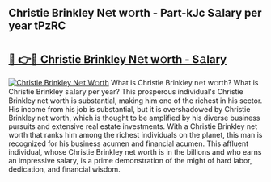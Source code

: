 ## Christie Brinkley N𝚎t w𝚘rth - Part-kJc S𝚊lary per year tPzRC

# <h2><a href="http://gc1ihq.nevu.top/?p=Christie+Brinkley">🔗 👉🔴 Christie Brinkley N𝚎t w𝚘rth - S𝚊lary</a></h2>

[![Christie Brinkley N𝚎t W𝚘rth](https://i.imgur.com/Oavwk0R.jpeg)](http://gc1ihq.nevu.top/?p=Christie+Brinkley)
What is Christie Brinkley n𝚎t w𝚘rth? What is Christie Brinkley s𝚊lary per year?
This prosperous individual's Christie Brinkley net worth is substantial, making him one of the richest in his sector. His income from his job is substantial, but it is overshadowed by Christie Brinkley net worth, which is thought to be amplified by his diverse business pursuits and extensive real estate investments. With a Christie Brinkley net worth that ranks him among the richest individuals on the planet, this man is recognized for his business acumen and financial acumen. This affluent individual, whose Christie Brinkley net worth is in the billions and who earns an impressive salary, is a prime demonstration of the might of hard labor, dedication, and financial wisdom.
